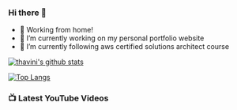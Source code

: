 ### Hi there 👋

- 🏡 Working from home!
- 🔭 I’m currently working on my personal portfolio website
- 🌱 I’m currently following aws certified solutions architect course
<!--
**thavini/thavini** is a ✨ _special_ ✨ repository because its `README.md` (this file) appears on your GitHub profile.

Here are some ideas to get you started:

- 🔭 I’m currently working on ...
- 🌱 I’m currently learning ...
- 👯 I’m looking to collaborate on ...
- 🤔 I’m looking for help with ...
- 💬 Ask me about ...
- 📫 How to reach me: ...
- 😄 Pronouns: ...
- ⚡ Fun fact: ...
  -->

[![thavini's github stats](https://github-readme-stats.vercel.app/api?username=thavini&count_private=true&show_icons=true)](https://github.com/anuraghazra/github-readme-stats)

[![Top Langs](https://github-readme-stats.vercel.app/api/top-langs/?username=anuraghazra)](https://github.com/anuraghazra/github-readme-stats)

### 📺 Latest YouTube Videos

<!-- YOUTUBE:START -->
<!-- YOUTUBE:END -->
